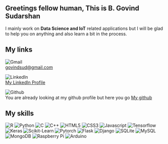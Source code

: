 ## Greetings fellow human, This is B. Govind Sudarshan 

I mainly work on **Data Science and IoT** related applications but I will be glad to help you on anything and also learn a bit in the process. 
  
## My links
![Gmail](https://img.shields.io/badge/Gmail-D14836?style=for-the-badge&logo=gmail&logoColor=white)  
govindsud@gmail.com  
  
![LinkedIn](	https://img.shields.io/badge/LinkedIn-0077B5?style=for-the-badge&logo=linkedin&logoColor=white)  
[My LinkedIn Profile](https://www.linkedin.com/in/b-govind-sudarshan-b4a50818b/)  
  
![Github](https://img.shields.io/badge/GitHub-100000?style=for-the-badge&logo=github&logoColor=white)  
You are already looking at my github profile but here you go [My github](https://github.com/lightknight64bit)  
  
## My skills  
![R](https://img.shields.io/badge/R-276DC3?style=for-the-badge&logo=r&logoColor=white) ![Python](https://img.shields.io/badge/Python-FFD43B?style=for-the-badge&logo=python&logoColor=darkgreen) ![C](	https://img.shields.io/badge/C-00599C?style=for-the-badge&logo=c&logoColor=white) ![C++](https://img.shields.io/badge/C%2B%2B-00599C?style=for-the-badge&logo=c%2B%2B&logoColor=white) ![HTML5](	https://img.shields.io/badge/HTML5-E34F26?style=for-the-badge&logo=html5&logoColor=white) ![CSS3](https://img.shields.io/badge/CSS3-1572B6?style=for-the-badge&logo=css3&logoColor=white) ![Javascript](	https://img.shields.io/badge/JavaScript-F7DF1E?style=for-the-badge&logo=javascript&logoColor=black) ![Tensorflow](https://img.shields.io/badge/TensorFlow-FF6F00?style=for-the-badge&logo=TensorFlow&logoColor=white) ![Keras](https://img.shields.io/badge/Keras-D00000?style=for-the-badge&logo=Keras&logoColor=white) ![Scikit-Learn](	https://img.shields.io/badge/scikit_learn-F7931E?style=for-the-badge&logo=scikit-learn&logoColor=white) ![Pytorch](https://img.shields.io/badge/PyTorch-%23EE4C2C.svg?style=for-the-badge&logo=PyTorch&logoColor=white) ![Flask](	https://img.shields.io/badge/Flask-000000?style=for-the-badge&logo=flask&logoColor=white) ![Django](https://img.shields.io/badge/Django-092E20?style=for-the-badge&logo=django&logoColor=green) ![SQLite](https://img.shields.io/badge/SQLite-07405E?style=for-the-badge&logo=sqlite&logoColor=white) ![MySQL](	https://img.shields.io/badge/MySQL-00000F?style=for-the-badge&logo=mysql&logoColor=white) ![MongoDB](	https://img.shields.io/badge/MongoDB-4EA94B?style=for-the-badge&logo=mongodb&logoColor=white) ![Raspberry Pi](https://img.shields.io/badge/RASPBERRY%20PI-C51A4A.svg?&style=for-the-badge&logo=raspberry%20pi&logoColor=white) ![Arduino](https://img.shields.io/badge/Arduino_IDE-00979D?style=for-the-badge&logo=arduino&logoColor=white)

